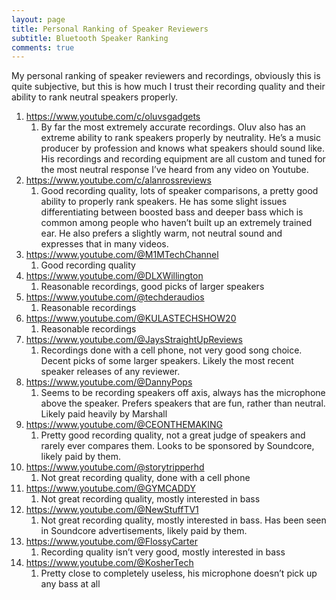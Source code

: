```yaml
---
layout: page
title: Personal Ranking of Speaker Reviewers
subtitle: Bluetooth Speaker Ranking
comments: true
---
```


My personal ranking of speaker reviewers and recordings, obviously this is quite subjective, but this is how much I trust their recording quality and their ability to rank neutral speakers properly.

1. <https://www.youtube.com/c/oluvsgadgets>
    1. By far the most extremely accurate recordings. Oluv also has an extreme ability to rank speakers properly by neutrality. He’s a music producer by profession and knows what speakers should sound like. His recordings and recording equipment are all custom and tuned for the most neutral response I’ve heard from any video on Youtube.
1. <https://www.youtube.com/c/alanrossreviews>
    1. Good recording quality, lots of speaker comparisons, a pretty good ability to properly rank speakers. He has some slight issues differentiating between boosted bass and deeper bass which is common among people who haven’t built up an extremely trained ear. He also prefers a slightly warm, not neutral sound and expresses that in many videos.
1. <https://www.youtube.com/@M1MTechChannel>
    1. Good recording quality
1. <https://www.youtube.com/@DLXWillington>
    1. Reasonable recordings, good picks of larger speakers
1. <https://www.youtube.com/@techderaudios>
    1. Reasonable recordings
1. <https://www.youtube.com/@KULASTECHSHOW20>
    1. Reasonable recordings
1. <https://www.youtube.com/@JaysStraightUpReviews>
    1. Recordings done with a cell phone, not very good song choice. Decent picks of some larger speakers. Likely the most recent speaker releases of any reviewer.
1. <https://www.youtube.com/@DannyPops>
    1. Seems to be recording speakers off axis, always has the microphone above the speaker. Prefers speakers that are fun, rather than neutral. Likely paid heavily by Marshall
1. <https://www.youtube.com/@CEONTHEMAKING>
    1. Pretty good recording quality, not a great judge of speakers and rarely ever compares them. Looks to be sponsored by Soundcore, likely paid by them.
1. <https://www.youtube.com/@storytripperhd>
    1. Not great recording quality, done with a cell phone
1. <https://www.youtube.com/@GYMCADDY>
    1. Not great recording quality, mostly interested in bass
1. <https://www.youtube.com/@NewStuffTV1>
    1. Not great recording quality, mostly interested in bass. Has been seen in Soundcore advertisements, likely paid by them.
1. <https://www.youtube.com/@FlossyCarter>
    1. Recording quality isn’t very good, mostly interested in bass
1. <https://www.youtube.com/@KosherTech>
    1. Pretty close to completely useless, his microphone doesn’t pick up any bass at all

